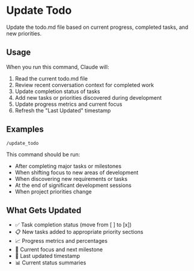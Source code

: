 # Update Todo

Update the todo.md file based on current progress, completed tasks, and new priorities.

## Usage

When you run this command, Claude will:
1. Read the current todo.md file
2. Review recent conversation context for completed work
3. Update completion status of tasks
4. Add new tasks or priorities discovered during development
5. Update progress metrics and current focus
6. Refresh the "Last Updated" timestamp

## Examples

```
/update_todo
```

This command should be run:
- After completing major tasks or milestones
- When shifting focus to new areas of development
- When discovering new requirements or tasks
- At the end of significant development sessions
- When project priorities change

## What Gets Updated

- ✅ Task completion status (move from [ ] to [x])
- 📋 New tasks added to appropriate priority sections
- 📈 Progress metrics and percentages
- 🎯 Current focus and next milestone
- 📅 Last updated timestamp
- 📊 Current status summaries
